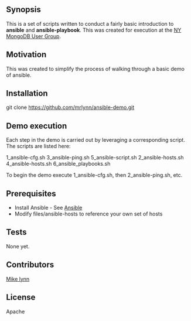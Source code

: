 ## Synopsis

This is a set of scripts written to conduct a fairly basic introduction to **ansible** and **ansible-playbook**. This was created for execution at the [NY MongoDB User Group](http://www.meetup.com/New-York-MongoDB-User-Group/).

## Motivation

This was created to simplify the process of walking through a basic demo of ansible.

## Installation

git clone https://github.com/mrlynn/ansible-demo.git

## Demo execution

Each step in the demo is carried out by leveraging a corresponding script.  The scripts are listed here:

1_ansible-cfg.sh       3_ansible-ping.sh      5_ansible-script.sh
2_ansible-hosts.sh     4_ansible-hosts.sh     6_ansible_playbooks.sh

To begin the demo execute 1_ansible-cfg.sh, then 2_ansible-ping.sh, etc.

## Prerequisites

- Install Ansible - See [Ansible](https://github.com/ansible/ansible)
- Modify files/ansible-hosts to reference your own set of hosts

## Tests

None yet.

## Contributors

[Mike lynn](mailto:merlynn@gmail.com)

## License

Apache
